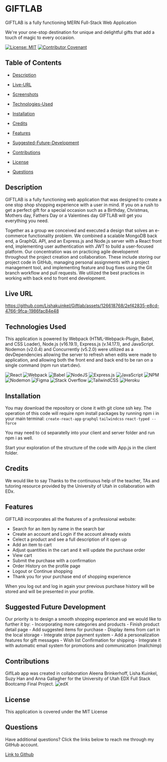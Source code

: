 # GIFTLAB

GIFTLAB is a fully functioning MERN Full-Stack Web Application 

We're your one-stop destination for unique and delightful gifts that add a touch of magic to every occasion.

[![License: MIT](https://img.shields.io/badge/License-MIT-yellow.svg)](https://opensource.org/licenses/MIT) [![Contributor Covenant](https://img.shields.io/badge/Contributor%20Covenant-2.1-4baaaa.svg)](code_of_conduct.md)

## Table of Contents

- [Description](#description)

- [Live-URL](#live-url)

- [Screenshots](#screenshots)

- [Technologies-Used](#technologies-used)

- [Installation](#installation)

- [Credits](#credits)

- [Features](#features)

- [Suggested-Future-Development](#suggested-future-development)

- [Contributions](#contributions)

- [License](#license)

- [Questions](#questions)

## Description

GIFTLAB is a fully functioning web application that was designed to create a one stop shop shopping experience with a user in mind. If you on a rush to get a perfect gift for a special occasion such as a Birthday, Christmas, Mothers day, Fathers Day or a Valentines day GIFTLAB will get you everything you need. 

Together as a group we conceived and executed a design that solves an e-commerce functionality problem. We combined a scalable MongoDB back end, a GraphQL API, and an Express.js and Node.js server with a React front end, implementing user authentication with JWT to build a user-focused platform. Our concentration was on practicing agile developemnt throughout the project creation and collaboration. These include storing our project code in GitHub, managing personal assignments with a project management tool, and implementing feature and bug fixes using the Git branch workflow and pull requests. We utilized the best practices in working with back end to front end development.


## Live URL



https://github.com/Lishakuinkel/Giftlab/assets/126618768/2ef42835-e8cd-4766-9fca-1986fac84e48




## Technologies Used

This application is powered by Webpack (HTML-Webpack-Plugin, Babel, and CSS Loader), Node.js (v16.19.1), Express.js (v.14.17.1), and JavaScript. Nodemon (v2.0.4) and Concurrently (v5.2.0) were utilized as a devDependencies allowing the server to refresh when edits were made to application, and allowing both the front end and back end to be ran on a single command (npm run start:dev).

![React](https://img.shields.io/badge/react-%2320232a.svg?style=for-the-badge&logo=react&logoColor=%2361DAFB)
![Webpack](https://img.shields.io/badge/webpack-%238DD6F9.svg?style=for-the-badge&logo=webpack&logoColor=black)
![Babel](https://img.shields.io/badge/Babel-F9DC3e?style=for-the-badge&logo=babel&logoColor=black)
![NodeJS](https://img.shields.io/badge/node.js-6DA55F?style=for-the-badge&logo=node.js&logoColor=white)
![Express.js](https://img.shields.io/badge/express.js-%23404d59.svg?style=for-the-badge&logo=express&logoColor=%2361DAFB)
![JavaScript](https://img.shields.io/badge/javascript-%23323330.svg?style=for-the-badge&logo=javascript&logoColor=%23F7DF1E)
![NPM](https://img.shields.io/badge/NPM-%23CB3837.svg?style=for-the-badge&logo=npm&logoColor=white)
![Nodemon](https://img.shields.io/badge/NODEMON-%23323330.svg?style=for-the-badge&logo=nodemon&logoColor=%BBDEAD)
![Figma](https://img.shields.io/badge/figma-%23F24E1E.svg?style=for-the-badge&logo=figma&logoColor=white)
![Stack Overflow](https://img.shields.io/badge/-Stackoverflow-FE7A16?style=for-the-badge&logo=stack-overflow&logoColor=white)
![TailwindCSS](https://img.shields.io/badge/tailwindcss-%2338B2AC.svg?style=for-the-badge&logo=tailwind-css&logoColor=white)
![Heroku](https://img.shields.io/badge/heroku-%23430098.svg?style=for-the-badge&logo=heroku&logoColor=white)



## Installation

You may download the repository or clone it with git clone ssh key. 
The operation of this code will require npm install packages by running npm i in your main terminal:
    `create-react-app`
     `graphql`
     `tailwindcss`
     `react-typed --force`

 You may need to cd separatelly into your client and server folder and run npm i  as well.

 Start your exploration of the structure of the code with App.js in the client folder.

## Credits
We would like to say Thanks to the continuous help of the teacher, TAs and tutoring resource provided by the University of Utah in collaboration with EDx.  

## Features

GIFTLAB incorporates all the features of a professional website:

- Search for an item by name in the search bar
- Create an account and Login if the account already exists
- Celect a product and see a full description of it open up
- Add an item to cart
- Adjust quantities in the cart and it will update the purchase order
- View cart 
- Submit the purchase with a confirmation
- Order History on the profile page
- Logout or Continue shopping
- Thank you for your purchase end of shopping experience

When you log out and log in again your previous purchase history will be stored and will be presented in your profile. 

## Suggested Future Development

Our priority is to design a smooth shopping experience and we would like to further it by:
    - Incorporating more categories and products
    - Finish product detail page
    - Add suggested items for purchase
    - Display items from cart in the local storage
    - Integrate stripe payment system
    - Add a personalization features for gift messages
    - Wish list Confirmation for shipping
    - Integrate it with automatic email system for promotions and communication (mailchimp)

## Contributions

GiflLab app was created in collaboration Aleena Brinkerhoff, Lisha Kuinkel, Suzy Han and Anna Gallagher for the University of Utah EDX Full Stack Bootcamp Final Project.
![edX](https://img.shields.io/badge/edX-%2302262B.svg?style=for-the-badge&logo=edX&logoColor=white)


## License

This application is covered under the MIT License

## Questions

Have additional questions? Click the links below to reach me through my GitHub account.

[Link to Github](https://github.com/Lishakuinkel/Giftlab)


